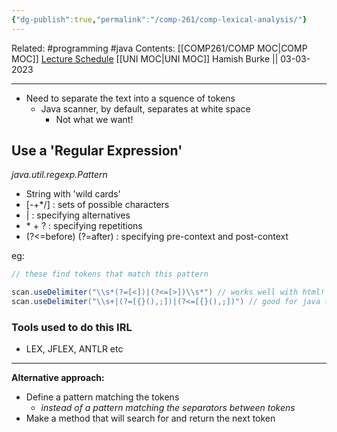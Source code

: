 ```yaml
---
{"dg-publish":true,"permalink":"/comp-261/comp-lexical-analysis/"}
---
```



Related: #programming #java 
Contents: [[COMP261/COMP MOC\|COMP MOC]]
[Lecture Schedule](https://ecs.wgtn.ac.nz/Courses/COMP261_2023T1/LectureSchedule)
[[UNI MOC\|UNI MOC]]
Hamish Burke || 03-03-2023
***

- Need to separate the text into a squence of tokens
	- Java scanner, by default, separates at white space
		- Not what we want!


## Use a 'Regular Expression'
*java.util.regexp.Pattern*
- String with 'wild cards'
- [-+\*/] : sets of possible characters
- | : specifying alternatives
- \* + ? : specifying repetitions
- (?<=before) (?=after) : specifying pre-context and post-context

eg:
```java
// these find tokens that match this pattern

scan.useDelimiter("\\s*(?=[<])|(?<=[>])\\s*") // works well with html!
scan.useDelimiter("\\s+|(?=[{}(),;])|(?<=[{}(),;])") // good for java (also for assgn 1)
```

### Tools used to do this IRL
- LEX, JFLEX, ANTLR etc

***

**Alternative approach:**
- Define a pattern matching the tokens
	- *instead of a pattern matching the separators between tokens*
- Make a method that will search for and return the next token




